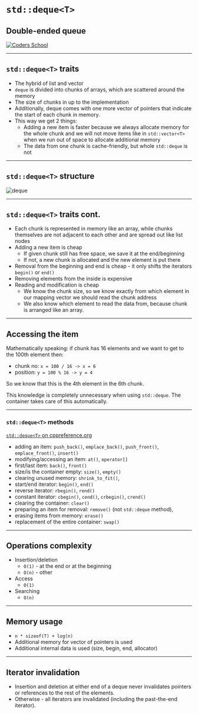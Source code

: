 <!-- .slide: data-background="#111111" -->

# `std::deque<T>`

## Double-ended queue

<a href="https://coders.school">
    <img width="500" src="../img/coders_school_logo.png"  alt="Coders School" class="plain">
</a>

___

## `std::deque<T>` traits

* <!-- .element: class="fragment fade-in" --> The hybrid of list and vector
* <!-- .element: class="fragment fade-in" --> <code>deque</code> is divided into chunks of arrays, which are scattered around the memory
* <!-- .element: class="fragment fade-in" --> The size of chunks in up to the implementation
* <!-- .element: class="fragment fade-in" --> Additionally, deque comes with one more vector of pointers that indicate the start of each chunk in memory.
* <!-- .element: class="fragment fade-in" --> This way we get 2 things:
  * Adding a new item is faster because we always allocate memory for the whole chunk and we will not move items like in `std::vector<T>` when we run out of space to allocate additional memory
  * The data from one chunk is cache-friendly, but whole `std::deque` is not

___

## `std::deque<T>` structure

<img height="600" data-src="../img/deque-white.png" src="img/deque-white.png" alt="deque" class="plain">

___

## `std::deque<T>` traits cont.

* <!-- .element: class="fragment fade-in" --> Each chunk is represented in memory like an array, while chunks themselves are not adjacent to each other and are spread out like list nodes
* <!-- .element: class="fragment fade-in" --> Adding a new item is cheap
  * If given chunk still has free space, we save it at the end/beginning
  * If not, a new chunk is allocated and the new element is put there
* <!-- .element: class="fragment fade-in" --> Removal from the beginning and end is cheap - it only shifts the iterators <code>begin()</code> or <code>end()</code>
* <!-- .element: class="fragment fade-in" --> Removing elements from the inside is expensive
* <!-- .element: class="fragment fade-in" --> Reading and modification is cheap
  * We know the chunk size, so we know exactly from which element in our mapping vector we should read the chunk address
  * We also know which element to read the data from, because chunk is arranged like an array.

___

## Accessing the item

Mathematically speaking: if chunk has 16 elements and we want to get to the 100th element then:

* chunk no: `x = 100 / 16 -> x = 6`
* position: `y = 100 % 16 -> y = 4`

So we know that this is the 4th element in the 6th chunk.
<!-- .element: class="fragment fade-in" -->

This knowledge is completely unnecessary when using `std::deque`. The container takes care of this automatically.
<!-- .element: class="fragment fade-in" -->

___

### `std::deque<T>` methods

[`std::deque<T>` on cppreference.org](https://en.cppreference.com/w/cpp/container/deque)


* <!-- .element: class="fragment fade-in" --> adding an item: <code>push_back()</code>, <code>emplace_back()</code>, <code>push_front()</code>, <code>emplace_front()</code>, <code>insert()</code>
* <!-- .element: class="fragment fade-in" --> modifying/accessing an item: <code>at()</code>, <code>operator[]</code>
* <!-- .element: class="fragment fade-in" --> first/last item: <code>back()</code>, <code>front()</code>
* <!-- .element: class="fragment fade-in" --> size/is the container empty: <code>size()</code>, <code>empty()</code>
* <!-- .element: class="fragment fade-in" --> clearing unused memory: <code>shrink_to_fit()</code>,
* <!-- .element: class="fragment fade-in" --> start/end iterator: <code>begin()</code>, <code>end()</code>
* <!-- .element: class="fragment fade-in" --> reverse iterator: <code>rbegin()</code>, <code>rend()</code>
* <!-- .element: class="fragment fade-in" --> constant iterator: <code>cbegin()</code>, <code>cend()</code>, <code>crbegin()</code>, <code>crend()</code>
* <!-- .element: class="fragment fade-in" --> clearing the container: <code>clear()</code>
* <!-- .element: class="fragment fade-in" --> preparing an item for removal: <code>remove()</code> (not <code>std::deque</code> method),
* <!-- .element: class="fragment fade-in" --> erasing items from memory: <code>erase()</code>
* <!-- .element: class="fragment fade-in" --> replacement of the entire container: <code>swap()</code>

___

## Operations complexity

* Insertion/deletion
  * `O(1)` - at the end or at the beginning
  * `O(n)` - other
* Access
  * `O(1)`
* Searching
  * `O(n)`

___

## Memory usage

* `n * sizeof(T) + log(n)`
* Additional memory for vector of pointers is used
* Additional internal data is used (size, begin, end, allocator)

___

## Iterator invalidation

* Insertion and deletion at either end of a deque never invalidates pointers or references to the rest of the elements.
* Otherwise - all iterators are invalidated (including the past-the-end iterator).
